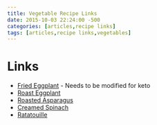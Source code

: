 ```yaml
---
title: Vegetable Recipe Links
date: 2015-10-03 22:24:00 -500
categories: [articles,recipe links]
tags: [articles,recipe links,vegetables]
---
```


# Links

-   [Fried Eggplant](http://www.ehow.com/video_7667036_fry-eggplant.html) - Needs to be modified for keto
-   [Roast Eggplant](http://allrecipes.com/Recipe/Olive-Oil-Roasted-Eggplant-with-Lemon/Detail.aspx)
-   [Roasted Asparagus](http://www.simplyrecipes.com/recipes/roasted_asparagus/)
-   [Creamed Spinach](http://allrecipes.com/recipe/cheesy-creamed-spinach/)
-   [Ratatouille](http://www.foodnetwork.com/recipes/ratatouille-recipe0.html)

